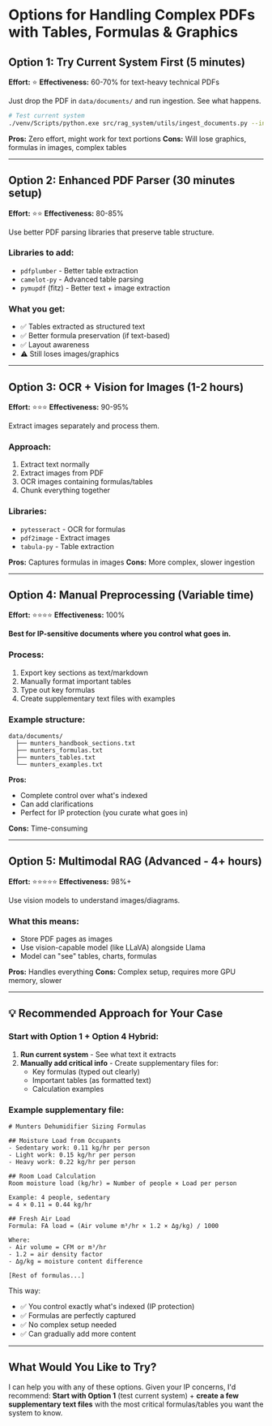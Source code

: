 # Options for Handling Complex PDFs with Tables, Formulas & Graphics

## Option 1: Try Current System First (5 minutes)
**Effort:** ⭐
**Effectiveness:** 60-70% for text-heavy technical PDFs

Just drop the PDF in `data/documents/` and run ingestion. See what happens.

```bash
# Test current system
./venv/Scripts/python.exe src/rag_system/utils/ingest_documents.py --input data/documents --verbose
```

**Pros:** Zero effort, might work for text portions
**Cons:** Will lose graphics, formulas in images, complex tables

---

## Option 2: Enhanced PDF Parser (30 minutes setup)
**Effort:** ⭐⭐
**Effectiveness:** 80-85%

Use better PDF parsing libraries that preserve table structure.

### Libraries to add:
- `pdfplumber` - Better table extraction
- `camelot-py` - Advanced table parsing
- `pymupdf` (fitz) - Better text + image extraction

### What you get:
- ✅ Tables extracted as structured text
- ✅ Better formula preservation (if text-based)
- ✅ Layout awareness
- ⚠️ Still loses images/graphics

---

## Option 3: OCR + Vision for Images (1-2 hours)
**Effort:** ⭐⭐⭐
**Effectiveness:** 90-95%

Extract images separately and process them.

### Approach:
1. Extract text normally
2. Extract images from PDF
3. OCR images containing formulas/tables
4. Chunk everything together

### Libraries:
- `pytesseract` - OCR for formulas
- `pdf2image` - Extract images
- `tabula-py` - Table extraction

**Pros:** Captures formulas in images
**Cons:** More complex, slower ingestion

---

## Option 4: Manual Preprocessing (Variable time)
**Effort:** ⭐⭐⭐⭐
**Effectiveness:** 100%

**Best for IP-sensitive documents where you control what goes in.**

### Process:
1. Export key sections as text/markdown
2. Manually format important tables
3. Type out key formulas
4. Create supplementary text files with examples

### Example structure:
```
data/documents/
  ├── munters_handbook_sections.txt
  ├── munters_formulas.txt
  ├── munters_tables.txt
  └── munters_examples.txt
```

**Pros:**
- Complete control over what's indexed
- Can add clarifications
- Perfect for IP protection (you curate what goes in)

**Cons:** Time-consuming

---

## Option 5: Multimodal RAG (Advanced - 4+ hours)
**Effort:** ⭐⭐⭐⭐⭐
**Effectiveness:** 98%+

Use vision models to understand images/diagrams.

### What this means:
- Store PDF pages as images
- Use vision-capable model (like LLaVA) alongside Llama
- Model can "see" tables, charts, formulas

**Pros:** Handles everything
**Cons:** Complex setup, requires more GPU memory, slower

---

## 💡 Recommended Approach for Your Case

### **Start with Option 1 + Option 4 Hybrid:**

1. **Run current system** - See what text it extracts
2. **Manually add critical info** - Create supplementary files for:
   - Key formulas (typed out clearly)
   - Important tables (as formatted text)
   - Calculation examples

### Example supplementary file:
```text
# Munters Dehumidifier Sizing Formulas

## Moisture Load from Occupants
- Sedentary work: 0.11 kg/hr per person
- Light work: 0.15 kg/hr per person
- Heavy work: 0.22 kg/hr per person

## Room Load Calculation
Room moisture load (kg/hr) = Number of people × Load per person

Example: 4 people, sedentary
= 4 × 0.11 = 0.44 kg/hr

## Fresh Air Load
Formula: FA load = (Air volume m³/hr × 1.2 × Δg/kg) / 1000

Where:
- Air volume = CFM or m³/hr
- 1.2 = air density factor
- Δg/kg = moisture content difference

[Rest of formulas...]
```

This way:
- ✅ You control exactly what's indexed (IP protection)
- ✅ Formulas are perfectly captured
- ✅ No complex setup needed
- ✅ Can gradually add more content

---

## What Would You Like to Try?

I can help you with any of these options. Given your IP concerns, I'd recommend:
**Start with Option 1** (test current system) + **create a few supplementary text files** with the most critical formulas/tables you want the system to know.
